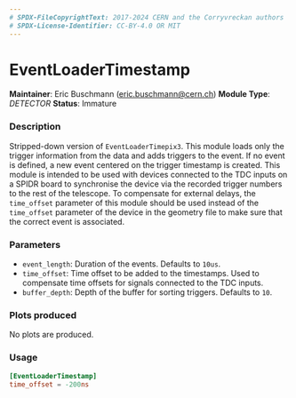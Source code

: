 ```yaml
---
# SPDX-FileCopyrightText: 2017-2024 CERN and the Corryvreckan authors
# SPDX-License-Identifier: CC-BY-4.0 OR MIT
---
```

# EventLoaderTimestamp
**Maintainer**: Eric Buschmann (eric.buschmann@cern.ch)
**Module Type**: *DETECTOR*
**Status**: Immature

### Description
Stripped-down version of `EventLoaderTimepix3`. This module loads only the trigger information from the data and adds triggers to the event.
If no event is defined, a new event centered on the trigger timestamp is created. This module is intended to be used with devices connected to the TDC inputs on a SPIDR board
to synchronise the device via the recorded trigger numbers to the rest of the telescope. To compensate for external delays, the `time_offset` parameter of this module should be used
instead of the `time_offset` parameter of the device in the geometry file to make sure that the correct event is associated.

### Parameters
* `event_length`: Duration of the events. Defaults to `10us`.
* `time_offset`: Time offset to be added to the timestamps. Used to compensate time offsets for signals connected to the TDC inputs.
* `buffer_depth`: Depth of the buffer for sorting triggers. Defaults to `10`.


### Plots produced

No plots are produced.

### Usage
```toml
[EventLoaderTimestamp]
time_offset = -200ns

```
